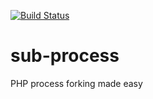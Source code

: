 [![Build Status](https://travis-ci.org/mateusz-kolecki/sub-process.svg?branch=master)](https://travis-ci.org/mateusz-kolecki/sub-process)

# sub-process
PHP process forking made easy
